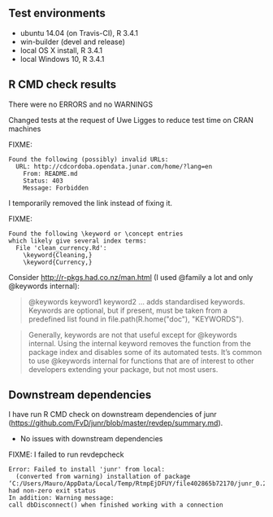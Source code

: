 ## Test environments
* ubuntu 14.04 (on Travis-CI), R 3.4.1
* win-builder (devel and release)
* local OS X install, R 3.4.1
* local Windows 10, R 3.4.1

## R CMD check results
There were no ERRORS and no WARNINGS

Changed tests at the request of Uwe Ligges to reduce test time on CRAN machines

FIXME: 
```
Found the following (possibly) invalid URLs:
  URL: http://cdcordoba.opendata.junar.com/home/?lang=en
    From: README.md
    Status: 403
    Message: Forbidden
```

I temporarily removed the link instead of fixing it.

FIXME:
```
Found the following \keyword or \concept entries
which likely give several index terms:
  File 'clean_currency.Rd':
    \keyword{Cleaning,}
    \keyword{Currency,}
```

Consider http://r-pkgs.had.co.nz/man.html (I used @family a lot and only @keywords internal):

> @keywords keyword1 keyword2 ... adds standardised keywords. Keywords are optional, but if present, must be taken from a predefined list found in file.path(R.home("doc"), "KEYWORDS").

> Generally, keywords are not that useful except for @keywords internal. Using the internal keyword removes the function from the package index and disables some of its automated tests. It’s common to use @keywords internal for functions that are of interest to other developers extending your package, but not most users.

## Downstream dependencies
I have run R CMD check on downstream dependencies of junr 
(https://github.com/FvD/junr/blob/master/revdep/summary.md). 

* No issues with downstream dependencies

FIXME: I failed to run revdepcheck
```
Error: Failed to install 'junr' from local:
  (converted from warning) installation of package ‘C:/Users/Mauro/AppData/Local/Temp/RtmpEjDFUY/file402865b72170/junr_0.2.0.9000.tar.gz’ had non-zero exit status
In addition: Warning message:
call dbDisconnect() when finished working with a connection 
```

